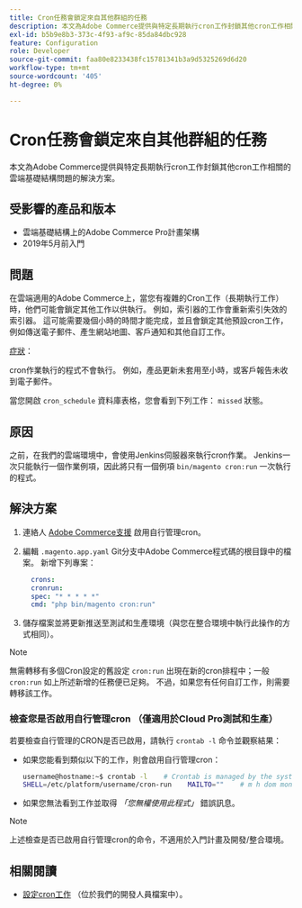 ```yaml
---
title: Cron任務會鎖定來自其他群組的任務
description: 本文為Adobe Commerce提供與特定長期執行cron工作封鎖其他cron工作相關的雲端基礎結構問題的解決方案。
exl-id: b5b9e8b3-373c-4f93-af9c-85da84dbc928
feature: Configuration
role: Developer
source-git-commit: faa80e8233438fc15781341b3a9d5325269d6d20
workflow-type: tm+mt
source-wordcount: '405'
ht-degree: 0%

---
```


# Cron任務會鎖定來自其他群組的任務

本文為Adobe Commerce提供與特定長期執行cron工作封鎖其他cron工作相關的雲端基礎結構問題的解決方案。

## 受影響的產品和版本

* 雲端基礎結構上的Adobe Commerce Pro計畫架構
* 2019年5月前入門

## 問題

在雲端適用的Adobe Commerce上，當您有複雜的Cron工作（長期執行工作）時，他們可能會鎖定其他工作以供執行。 例如，索引器的工作會重新索引失效的索引器。 這可能需要幾個小時的時間才能完成，並且會鎖定其他預設cron工作，例如傳送電子郵件、產生網站地圖、客戶通知和其他自訂工作。

<u>症狀</u>：

cron作業執行的程式不會執行。 例如，產品更新未套用至小時，或客戶報告未收到電子郵件。

當您開啟 `cron_schedule` 資料庫表格，您會看到下列工作： `missed` 狀態。

## 原因

之前，在我們的雲端環境中，會使用Jenkins伺服器來執行cron作業。 Jenkins一次只能執行一個作業例項，因此將只有一個例項 `bin/magento cron:run` 一次執行的程式。

## 解決方案

1. 連絡人 [Adobe Commerce支援](/help/help-center-guide/help-center/magento-help-center-user-guide.md#submit-ticket) 啟用自行管理cron。
1. 編輯 `.magento.app.yaml` Git分支中Adobe Commerce程式碼的根目錄中的檔案。 新增下列專案：

   ```yaml
     crons:
     cronrun:
     spec: "* * * * *"
     cmd: "php bin/magento cron:run"
   ```

1. 儲存檔案並將更新推送至測試和生產環境（與您在整合環境中執行此操作的方式相同）。

>[!NOTE]
>
>無需轉移有多個Cron設定的舊設定 `cron:run` 出現在新的cron排程中；一般 `cron:run` 如上所述新增的任務便已足夠。 不過，如果您有任何自訂工作，則需要轉移該工作。

### 檢查您是否啟用自行管理cron （僅適用於Cloud Pro測試和生產）

若要檢查自行管理的CRON是否已啟用，請執行 `crontab -l` 命令並觀察結果：

* 如果您能看到類似以下的工作，則會啟用自行管理cron：

  ```bash
  username@hostname:~$ crontab -l    # Crontab is managed by the system, attempts to edit it directly will fail.
  SHELL=/etc/platform/username/cron-run    MAILTO=""    # m h dom mon dow job_name    * * * * * cronrun
  ```

* 如果您無法看到工作並取得 *「您無權使用此程式」* 錯誤訊息。

>[!NOTE]
>
>上述檢查是否已啟用自行管理cron的命令，不適用於入門計畫及開發/整合環境。

## 相關閱讀

* [設定cron工作](https://experienceleague.adobe.com/en/docs/commerce-operations/configuration-guide/cli/configure-cron-jobs) （位於我們的開發人員檔案中）。
